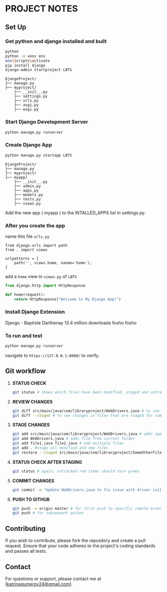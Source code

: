 # PROJECT NOTES
## Set Up

### Get python and django installed and built

```bash
python
python -m venv env
env\Scripts\activate
pip install django
django-admin startproject LBTS
```
```
DjangoProject/
├── manage.py
├── myproject/
    ├── __init__.py
    ├── settings.py
    ├── urls.py
    ├── asgi.py
    ├── wsgi.py
```


### Start Django Development Server
```bash
python manage.py runserver
```

### Create Django App
```bash
python manage.py startapp LBTS
```

```
DjangoProject/
├── manage.py
├── myproject/
├── myapp/
    ├── __init__.py
    ├── admin.py
    ├── apps.py
    ├── models.py
    ├── tests.py
    ├── views.py
```

Add the new app ( myapp ) to the INTALLED_APPS list in settings.py.

### After you create the app

name this file `urls.py`

```python[]
from django.urls import path
from . import views

urlpatterns = [
    path('', views.home, nanme='home'),
]
```

add a `home` view in `views.py` of `LBTS`

```python
from django.http import HttpResponse

def home(request):
    return HttpResponse("Welcome to My Django App!")
```

### Install Django Extension

Django - Baptiste Darthenay 13.4 million downloads fosho fosho

### To run and test
```bash
python manage.py runserver
```
navigate to `https://127.0.0.1:8000/` to verify.


## Git workflow

1. **STATUS CHECK**

    ```bash
    git status # shows which files have been modified, staged and untracked
    ```

2. **REVIEW CHANGES**

    ```bash
    git diff src/main/java/com/libraryproject/WebDrivers.java # to see what changes made before committing
    git diff --staged # to see changes in files that are staged for commit
    ```

3. **STAGE CHANGES**

    ```bash
    git add src/main/java/com/libraryproject/WebDrivers.java # adds specific file to staging area
    git add WebDrivers.java # adds file from current folder
    git add file1.java file2.java # add multiple files
    git add . #stage all modified and new files
    git restore --staged src/main/java/com/libraryproject/SomeOtherFile.java # ustage file
    ```

4. **STATUS CHECK AFTER STAGING**

    ```bash
    git status # again, untracked red items should turn green
    ```

5. **COMMIT CHANGES**

    ```bash
    git commit -m "Update WebDrivers.java to fix issue with driver init" # commit from staged and comment on changes
    ```

6. **PUSH TO GITHUB**

    ```bash
    git push -u origin master # for first push to specific remote branch, commit/changes to the correct remote branch
    git push # for subsequent pushes
    ```

## Contributing

If you wish to contribute, please fork the repository and create a pull request.
Ensure that your code adheres to the project's coding standards and passes all
tests.

## Contact

For questions or support, please contact me at [katrinagumerov24@gmail.com].
